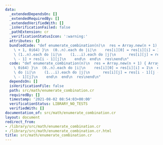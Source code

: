 ```yaml
---
data:
  _extendedDependsOn: []
  _extendedRequiredBy: []
  _extendedVerifiedWith: []
  _isVerificationFailed: false
  _pathExtension: cr
  _verificationStatusIcon: ':warning:'
  attributes: {}
  bundledCode: "def enumerate_combination(n)\n  res = Array.new(n + 1) { Array.new(n\
    \ + 1, 0i64) }\n  (0..n).each do |i|\n    res[i][0] = res[i][i] = 1\n  end\n \
    \ (1..n).each do |i|\n    (1...i).each do |j|\n      res[i][j] = res[i - 1][j\
    \ - 1] + res[i - 1][j]\n    end\n  end\n  res\nend\n"
  code: "def enumerate_combination(n)\n  res = Array.new(n + 1) { Array.new(n + 1,\
    \ 0i64) }\n  (0..n).each do |i|\n    res[i][0] = res[i][i] = 1\n  end\n  (1..n).each\
    \ do |i|\n    (1...i).each do |j|\n      res[i][j] = res[i - 1][j - 1] + res[i\
    \ - 1][j]\n    end\n  end\n  res\nend\n"
  dependsOn: []
  isVerificationFile: false
  path: src/math/enumerate_combination.cr
  requiredBy: []
  timestamp: '2021-08-02 08:54:03+00:00'
  verificationStatus: LIBRARY_NO_TESTS
  verifiedWith: []
documentation_of: src/math/enumerate_combination.cr
layout: document
redirect_from:
- /library/src/math/enumerate_combination.cr
- /library/src/math/enumerate_combination.cr.html
title: src/math/enumerate_combination.cr
---
```

